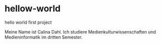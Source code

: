 # hellow-world
hello world first project

Meine Name ist Calina Dahl.
Ich studiere Medienkulturwissenschaften und Medieninformatik im dritten Semester.
